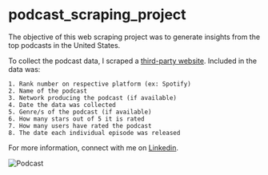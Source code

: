 # podcast_scraping_project

The objective of this web scraping project was to generate insights from the top podcasts in the United States. 

To collect the podcast data, I scraped a [third-party website](https://www.chartable.com). Included in the data was:

    1. Rank number on respective platform (ex: Spotify)
    2. Name of the podcast
    3. Network producing the podcast (if available)
    4. Date the data was collected
    5. Genre/s of the podcast (if available)
    6. How many stars out of 5 it is rated
    7. How many users have rated the podcast
    8. The date each individual episode was released

For more information, connect with me on [Linkedin](https://linkedin.com/in/douglas-pizac-ms).

![Podcast](https://img.freepik.com/free-vector/podcast-concept-illustration_114360-954.jpg?size=626&ext=jpg&ga=GA1.2.1165230996.1611879625)
